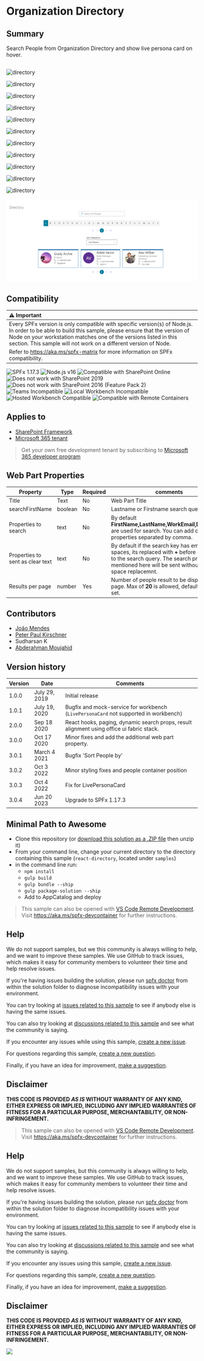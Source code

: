 # Organization Directory

## Summary

Search People from Organization Directory and show live persona card on hover.

##  
![directory](/samples/react-directory/assets/react-directory7.png) 

![directory](/samples/react-directory/assets/react-directory8.png) 

![directory](/samples/react-directory/assets/react-directory9.png) 

![directory](/samples/react-directory/assets/react-directory.jpg) 

![directory](/samples/react-directory/assets/react-directory-teams1.jpg) 

![directory](/samples/react-directory/assets/react-directory2.jpg) 

![directory](/samples/react-directory/assets/react-directory-teams2.png) 

![directory](/samples/react-directory/assets/react-directory21.png) 

![directory](/samples/react-directory/assets/react-directory3.jpg) 

![directory](/samples/react-directory/assets/react-directory6.png) 

![directory](/samples/react-directory/assets/react-directory5.jpg) 

![directory](./assets/react-directory-withPaging.png) 

## Compatibility

| :warning: Important          |
|:---------------------------|
| Every SPFx version is only compatible with specific version(s) of Node.js. In order to be able to build this sample, please ensure that the version of Node on your workstation matches one of the versions listed in this section. This sample will not work on a different version of Node.|
|Refer to <https://aka.ms/spfx-matrix> for more information on SPFx compatibility.   |

![SPFx 1.17.3](https://img.shields.io/badge/SPFx-1.17.3-green.svg)
![Node.js v16](https://img.shields.io/badge/Node.js-v16-green.svg)
![Compatible with SharePoint Online](https://img.shields.io/badge/SharePoint%20Online-Compatible-green.svg)
![Does not work with SharePoint 2019](https://img.shields.io/badge/SharePoint%20Server%202019-Incompatible-red.svg "SharePoint Server 2019 requires SPFx 1.4.1 or lower")
![Does not work with SharePoint 2016 (Feature Pack 2)](https://img.shields.io/badge/SharePoint%20Server%202016%20(Feature%20Pack%202)-Incompatible-red.svg "SharePoint Server 2016 Feature Pack 2 requires SPFx 1.1")
![Teams Incompatible](https://img.shields.io/badge/Teams-Incompatible-lightgrey.svg)
![Local Workbench Incompatible](https://img.shields.io/badge/Local%20Workbench-Incompatible-red.svg "The solution requires access to your organization directory")
![Hosted Workbench Compatible](https://img.shields.io/badge/Hosted%20Workbench-Compatible-green.svg)
![Compatible with Remote Containers](https://img.shields.io/badge/Remote%20Containers-Compatible-green.svg)

## Applies to

* [SharePoint Framework](https://learn.microsoft.com/sharepoint/dev/spfx/sharepoint-framework-overview)
* [Microsoft 365 tenant](https://learn.microsoft.com/sharepoint/dev/spfx/set-up-your-development-environment)

> Get your own free development tenant by subscribing to [Microsoft 365 developer program](https://aka.ms/m365/devprogram)


## Web Part Properties
 
Property |Type|Required| comments
--------------------|----|--------|----------
Title | Text| No|Web Part Title
searchFirstName | boolean|No| Lastname or Firstname search query
Properties to search | text | No | By default **FirstName,LastName,WorkEmail,Department** are used for search. You can add custom properties separated by comma.
Properties to sent as clear text | text | No | By default if the search key has empty spaces, its replaced with **+** before sending it to the search query. The search properties mentioned here will be sent without the empty space replacemnt.
Results per page | number | Yes | Number of people result to be displayed per page. Max of **20** is allowed, default of **10** is set. 

## Contributors

* [João Mendes](https://github.com/joaojmendes)
* [Peter Paul Kirschner](https://github.com/petkir)
* Sudharsan K
* [Abderahman Moujahid](https://github.com/Abderahman88)

## Version history

Version|Date|Comments
-------|----|--------
1.0.0|July 29, 2019|Initial release
1.0.1|July 19, 2020|Bugfix and mock-service for workbench (`LivePersonaCard` not supported in workbench)
2.0.0|Sep 18 2020|React hooks, paging, dynamic search props, result alignment using office ui fabric stack.
3.0.0|Oct 17 2020|Minor fixes and add the additional web part property.
3.0.1|March 4 2021|Bugfix 'Sort People by'
3.0.2|Oct 3 2022|Minor styling fixes and people container position  
3.0.3|Oct 4 2022|Fix for LivePersonaCard
3.0.4|Jun 20 2023|Upgrade to SPFx 1.17.3

## Minimal Path to Awesome

* Clone this repository (or [download this solution as a .ZIP file](https://pnp.github.io/download-partial/?url=https://github.com/pnp/sp-dev-fx-webparts/tree/main/samples/react-directory) then unzip it)
* From your command line, change your current directory to the directory containing this sample (`react-directory`, located under `samples`)
* in the command line run:
  - `npm install`
  - `gulp build`
  - `gulp bundle --ship`
  - `gulp package-solution --ship`
  - Add to AppCatalog and deploy

>  This sample can also be opened with [VS Code Remote Development](https://code.visualstudio.com/docs/remote/remote-overview). Visit https://aka.ms/spfx-devcontainer for further instructions.

## Help

We do not support samples, but we this community is always willing to help, and we want to improve these samples. We use GitHub to track issues, which makes it easy for  community members to volunteer their time and help resolve issues.

If you're having issues building the solution, please run [spfx doctor](https://pnp.github.io/cli-microsoft365/cmd/spfx/spfx-doctor/) from within the solution folder to diagnose incompatibility issues with your environment.

You can try looking at [issues related to this sample](https://github.com/pnp/sp-dev-fx-webparts/issues?q=label%3A%22sample%3A%20react-directory") to see if anybody else is having the same issues.

You can also try looking at [discussions related to this sample](https://github.com/pnp/sp-dev-fx-webparts/discussions?discussions_q=react-directory) and see what the community is saying.

If you encounter any issues while using this sample, [create a new issue](https://github.com/pnp/sp-dev-fx-webparts/issues/new?assignees=&labels=Needs%3A+Triage+%3Amag%3A%2Ctype%3Abug-suspected%2Csample%3A%20react-directory&template=bug-report.yml&sample=react-directory&authors=@joaojmendes%20@petkir%20@sudharsank%20@Abderahman88&title=react-directory%20-%20).

For questions regarding this sample, [create a new question](https://github.com/pnp/sp-dev-fx-webparts/issues/new?assignees=&labels=Needs%3A+Triage+%3Amag%3A%2Ctype%3Aquestion%2Csample%3A%20react-directory&template=question.yml&sample=react-directory&authors=@joaojmendes%20@petkir%20@sudharsank%20@Abderahman88&title=react-directory%20-%20).

Finally, if you have an idea for improvement, [make a suggestion](https://github.com/pnp/sp-dev-fx-webparts/issues/new?assignees=&labels=Needs%3A+Triage+%3Amag%3A%2Ctype%3Aenhancement%2Csample%3A%20react-directory&template=question.yml&sample=react-directory&authors=@joaojmendes%20@petkir%20@sudharsank%20@Abderahman88&title=react-directory%20-%20).

## Disclaimer

**THIS CODE IS PROVIDED *AS IS* WITHOUT WARRANTY OF ANY KIND, EITHER EXPRESS OR IMPLIED, INCLUDING ANY IMPLIED WARRANTIES OF FITNESS FOR A PARTICULAR PURPOSE, MERCHANTABILITY, OR NON-INFRINGEMENT.**


> This sample can also be opened with [VS Code Remote Development](https://code.visualstudio.com/docs/remote/remote-overview). Visit <https://aka.ms/spfx-devcontainer> for further instructions.

## Help


We do not support samples, but this community is always willing to help, and we want to improve these samples. We use GitHub to track issues, which makes it easy for  community members to volunteer their time and help resolve issues.

If you're having issues building the solution, please run [spfx doctor](https://pnp.github.io/cli-microsoft365/cmd/spfx/spfx-doctor/) from within the solution folder to diagnose incompatibility issues with your environment.

You can try looking at [issues related to this sample](https://github.com/pnp/sp-dev-fx-webparts/issues?q=label%3A%22sample%3A%20react-directory%22) to see if anybody else is having the same issues.

You can also try looking at [discussions related to this sample](https://github.com/pnp/sp-dev-fx-webparts/discussions?discussions_q=react-directory) and see what the community is saying.

If you encounter any issues using this sample, [create a new issue](https://github.com/pnp/sp-dev-fx-webparts/issues/new?assignees=&labels=Needs%3A+Triage+%3Amag%3A%2Ctype%3Abug-suspected%2Csample%3A%20react-directory&template=bug-report.yml&sample=react-directory&authors=@joaojmendes%20@petkir_at%20@sudharsank%20@Abderahman88&title=react-directory%20-%20).

For questions regarding this sample, [create a new question](https://github.com/pnp/sp-dev-fx-webparts/issues/new?assignees=&labels=Needs%3A+Triage+%3Amag%3A%2Ctype%3Aquestion%2Csample%3A%20react-directory&template=question.yml&sample=react-directory&authors=@joaojmendes%20@petkir_at%20@sudharsank%20@Abderahman88&title=react-directory%20-%20).

Finally, if you have an idea for improvement, [make a suggestion](https://github.com/pnp/sp-dev-fx-webparts/issues/new?assignees=&labels=Needs%3A+Triage+%3Amag%3A%2Ctype%3Aenhancement%2Csample%3A%20react-directory&template=suggestion.yml&sample=react-directory&authors=@joaojmendes%20@petkir_at%20@sudharsank%20@Abderahman88&title=react-directory%20-%20).

## Disclaimer

**THIS CODE IS PROVIDED *AS IS* WITHOUT WARRANTY OF ANY KIND, EITHER EXPRESS OR IMPLIED, INCLUDING ANY IMPLIED WARRANTIES OF FITNESS FOR A PARTICULAR PURPOSE, MERCHANTABILITY, OR NON-INFRINGEMENT.**

<img src="https://m365-visitor-stats.azurewebsites.net/sp-dev-fx-webparts/samples/react-directory" />
